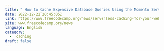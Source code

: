 ```yaml
---
title: " How to Cache Expensive Database Queries Using the Momento Serverless Cache "
date: 2022-12-22T20:45:05Z
link: https://www.freecodecamp.org/news/serverless-caching-for-your-web-applications/?utm_medium=RSS&utm_source=news.12bit.vn
site: www.freecodecamp.org/news
language: English
category:
  -  caching 
draft: false
---
```

